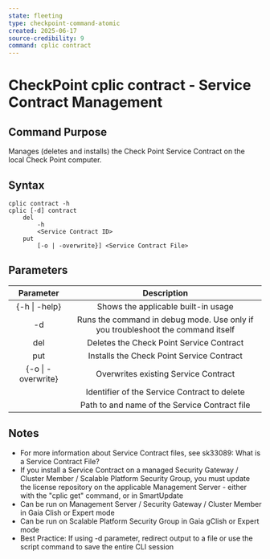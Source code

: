 ```yaml
---
state: fleeting
type: checkpoint-command-atomic
created: 2025-06-17
source-credibility: 9
command: cplic contract
---
```


# CheckPoint cplic contract - Service Contract Management

## Command Purpose
Manages (deletes and installs) the Check Point Service Contract on the local Check Point computer.

## Syntax
```
cplic contract -h
cplic [-d] contract
    del
        -h
        <Service Contract ID>
    put
        [-o | -overwrite}] <Service Contract File>
```

## Parameters
| Parameter | Description |
| :--: | :--: |
| {-h \| -help} | Shows the applicable built-in usage |
| -d | Runs the command in debug mode. Use only if you troubleshoot the command itself |
| del | Deletes the Check Point Service Contract |
| put | Installs the Check Point Service Contract |
| {-o \| -overwrite} | Overwrites existing Service Contract |
| <Service Contract ID> | Identifier of the Service Contract to delete |
| <Service Contract File> | Path to and name of the Service Contract file |

## Notes
- For more information about Service Contract files, see sk33089: What is a Service Contract File?
- If you install a Service Contract on a managed Security Gateway / Cluster Member / Scalable Platform Security Group, you must update the license repository on the applicable Management Server - either with the "cplic get" command, or in SmartUpdate
- Can be run on Management Server / Security Gateway / Cluster Member in Gaia Clish or Expert mode
- Can be run on Scalable Platform Security Group in Gaia gClish or Expert mode
- Best Practice: If using -d parameter, redirect output to a file or use the script command to save the entire CLI session